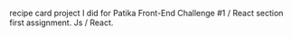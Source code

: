 recipe card project I did for Patika Front-End Challenge #1 / React section first assignment. Js / React.
